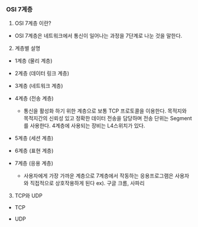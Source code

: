 ### OSI 7계층

1. OSI 7계층 이란?
  
  - OSI 7계층은 네트워크에서 통신이 일어나는 과정을 7단계로 나눈 것을 말한다.
    
2. 계층별 설명
  
  - 1계층 (물리 계층)
    
  - 2계층 (데이터 링크 계층)
    
  - 3계층 (네트워크 계층)
    
  - 4계층 (전송 계층)
    
    - 통신을 활성화 하기 위한 계층으로 보통 TCP 프로토콜을 이용한다. 목적지와 목적지간의 신뢰성 있고 정확한 데이터 전송을 담당하며 전송 단위는 Segment를 사용한다. 4계층에 사용되는 장비는 L4스위치가 있다.
      
  - 5계층 (세션 계층)
    
  - 6계층 (표현 계층)
    
  - 7계층 (응용 계층)
    
    - 사용자에게 가장 가까운 계층으로 7계층에서 작동하는 응용프로그램은 사용자와 직접적으로 상호작용하게 된다 ex). 구글 크롬, 사파리
      
3. TCP와 UDP
  
  - TCP
    
  - UDP
